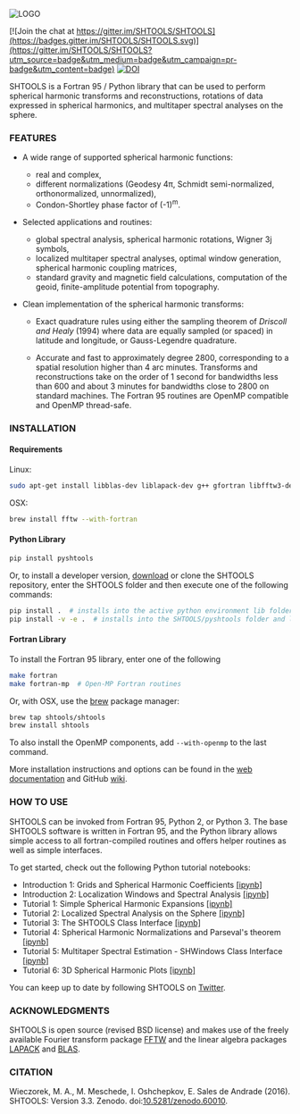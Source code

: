 ![LOGO](misc/logo.png)

[![Join the chat at https://gitter.im/SHTOOLS/SHTOOLS](https://badges.gitter.im/SHTOOLS/SHTOOLS.svg)](https://gitter.im/SHTOOLS/SHTOOLS?utm_source=badge&utm_medium=badge&utm_campaign=pr-badge&utm_content=badge)
[![DOI](https://zenodo.org/badge/doi/10.5281/zenodo.60010.svg)](http://dx.doi.org/10.5281/zenodo.60010)

SHTOOLS is a Fortran 95 / Python library that can be used to perform
spherical harmonic transforms and reconstructions, rotations of data expressed
in spherical harmonics, and multitaper spectral analyses on the sphere.

### FEATURES ###

* A wide range of supported spherical harmonic functions:
   * real and complex,
   * different normalizations (Geodesy 4&pi;, Schmidt semi-normalized, orthonormalized, unnormalized),
   * Condon-Shortley phase factor of (-1)<sup>m</sup>.

* Selected applications and routines:
   * global spectral analysis, spherical harmonic rotations, Wigner 3j symbols,
   * localized multitaper spectral analyses, optimal window generation, spherical harmonic coupling matrices,
   * standard gravity and magnetic field calculations, computation of the geoid, finite-amplitude potential from topography.

* Clean implementation of the spherical harmonic transforms:
  * Exact quadrature rules using either the sampling theorem of *Driscoll and Healy* (1994) where data are equally sampled (or spaced) in latitude and longitude, or Gauss-Legendre quadrature.

  * Accurate and fast to approximately degree 2800, corresponding to a spatial
    resolution higher than 4 arc minutes. Transforms and reconstructions take
    on the order of 1 second for bandwidths less than 600 and about 3 minutes
    for bandwidths close to 2800 on standard machines. The Fortran 95 routines are
    OpenMP compatible and OpenMP thread-safe.

### INSTALLATION ###
#### Requirements ####
Linux:
```bash
sudo apt-get install libblas-dev liblapack-dev g++ gfortran libfftw3-dev tcsh
```
OSX:
```bash
brew install fftw --with-fortran
```

#### Python Library ####
```bash
pip install pyshtools
```
Or, to install a developer version, [download](https://github.com/SHTOOLS/SHTOOLS/zipball/master) or clone the SHTOOLS repository, enter the SHTOOLS folder and then execute one of the following commands:
```bash
pip install .  # installs into the active python environment lib folder
pip install -v -e .  # installs into the SHTOOLS/pyshtools folder and links to the active python environment
```

#### Fortran Library ####
To install the Fortran 95 library, enter one of the following
```bash
make fortran
make fortran-mp  # Open-MP Fortran routines
```

Or, with OSX, use the [brew](http://brew.sh/) package manager:
```bash
brew tap shtools/shtools
brew install shtools
```
To also install the OpenMP components, add ```--with-openmp``` to the last command.

More installation instructions and options can be found in the [web documentation](https://shtools.ipgp.fr) and GitHub 
[wiki](https://github.com/SHTOOLS/SHTOOLS/wiki).


### HOW TO USE ###

SHTOOLS can be invoked from Fortran 95, Python 2, or Python 3. The
base SHTOOLS software is written in Fortran 95, and the Python library allows
simple access to all fortran-compiled routines and offers helper routines as
well as simple interfaces.

To get started, check out the following Python tutorial notebooks:

* Introduction 1: Grids and Spherical Harmonic Coefficients [\[ipynb\]](examples/notebooks/Introduction-1.ipynb)
* Introduction 2: Localization Windows and Spectral Analysis [\[ipynb\]](examples/notebooks/Introduction-2.ipynb)
* Tutorial 1: Simple Spherical Harmonic Expansions [\[ipynb\]](examples/notebooks/tutorial_1.ipynb)
* Tutorial 2: Localized Spectral Analysis on the Sphere [\[ipynb\]](examples/notebooks/tutorial_2.ipynb)
* Tutorial 3: The SHTOOLS Class Interface [\[ipynb\]](examples/notebooks/tutorial_3.ipynb)
* Tutorial 4: Spherical Harmonic Normalizations and Parseval's theorem [\[ipynb\]](examples/notebooks/tutorial_4.ipynb)
* Tutorial 5: Multitaper Spectral Estimation - SHWindows Class Interface [\[ipynb\]](examples/notebooks/tutorial_5.ipynb)
* Tutorial 6: 3D Spherical Harmonic Plots [\[ipynb\]](examples/notebooks/tutorial_6.ipynb)

You can keep up to date by following SHTOOLS on [Twitter](https://twitter.com/SH_tools).

### ACKNOWLEDGMENTS ###
SHTOOLS is open source (revised BSD license) and makes use of the freely
available Fourier transform package
[FFTW](http://www.fftw.org) and the linear algebra packages
[LAPACK](http://www.netlib.org/lapack/) and
[BLAS](http://www.netlib.org/blas/).

### CITATION ###
Wieczorek, M. A., M. Meschede, I. Oshchepkov, E. Sales de Andrade (2016). SHTOOLS: Version 3.3. Zenodo. doi:[10.5281/zenodo.60010](http://dx.doi.org/10.5281/zenodo.60010).
